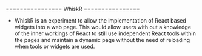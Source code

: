 ================ WhiskR ================

- WhiskR is an experiment to allow the
implementation of React based widgets
into a web page.  This would allow users
with out a knowledge of the inner workings
of React to still use independent React
tools within the pages and maintain a dynamic
page without the need of reloading when tools
or widgets are used.
